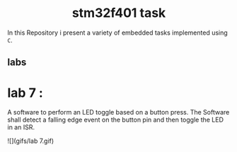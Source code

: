 <h1 style="text-align: center;"> stm32f401 task</h1>

In this Repository i present a variety of embedded tasks implemented using `C`.

## labs

# lab 7 :
A software to perform an LED toggle based on a button press. The Software shall detect a falling edge event on the button pin and then toggle the LED in an ISR.

![](gifs/lab 7.gif)
